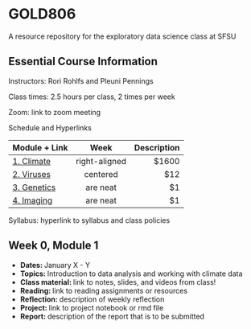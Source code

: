 # GOLD806
A resource repository for the exploratory data science class at SFSU

## Essential Course Information
Instructors: Rori Rohlfs and Pleuni Pennings

Class times: 2.5 hours per class, 2 times per week

Zoom: link to zoom meeting

Schedule and Hyperlinks

| Module + Link | Week          | Description  |
| ------------- |:-------------:| ------------:|
| [1. Climate](http://github.com) | right-aligned | $1600 |
| [2. Viruses](all_class_resources/Module2) | centered      |   $12 |
| [3. Genetics](all_class_resources/Module3) | are neat      |    $1 |
| [4. Imaging](all_class_resources/Module4) | are neat      |    $1 |

Syllabus: hyperlink to syllabus and class policies


## Week 0, Module 1
<ul>
  <li><b> Dates: </b> January X - Y </li>
  <li><b> Topics: </b> Introduction to data analysis and working with climate data </li>
  <li><b> Class material: </b> link to notes, slides, and videos from class! </li>
  <li><b> Reading: </b> link to reading assignments or resources </li>
  <li><b> Reflection: </b> description of weekly reflection </li>
  <li><b> Project: </b> link to project notebook or rmd file </li>
  <li><b> Report: </b> description of the report that is to be submitted </li>

</ul>
